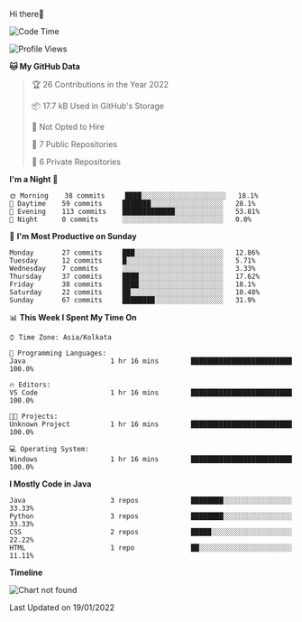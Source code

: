 Hi there👋













<!--START_SECTION:waka-->
![Code Time](http://img.shields.io/badge/Code%20Time-2%20hrs%2036%20mins-blue)

![Profile Views](http://img.shields.io/badge/Profile%20Views-0-blue)

**🐱 My GitHub Data** 

> 🏆 26 Contributions in the Year 2022
 > 
> 📦 17.7 kB Used in GitHub's Storage 
 > 
> 🚫 Not Opted to Hire
 > 
> 📜 7 Public Repositories 
 > 
> 🔑 6 Private Repositories  
 > 
**I'm a Night 🦉** 

```text
🌞 Morning    38 commits     ████░░░░░░░░░░░░░░░░░░░░░   18.1% 
🌆 Daytime    59 commits     ███████░░░░░░░░░░░░░░░░░░   28.1% 
🌃 Evening    113 commits    █████████████░░░░░░░░░░░░   53.81% 
🌙 Night      0 commits      ░░░░░░░░░░░░░░░░░░░░░░░░░   0.0%

```
📅 **I'm Most Productive on Sunday** 

```text
Monday       27 commits     ███░░░░░░░░░░░░░░░░░░░░░░   12.86% 
Tuesday      12 commits     █░░░░░░░░░░░░░░░░░░░░░░░░   5.71% 
Wednesday    7 commits      ░░░░░░░░░░░░░░░░░░░░░░░░░   3.33% 
Thursday     37 commits     ████░░░░░░░░░░░░░░░░░░░░░   17.62% 
Friday       38 commits     ████░░░░░░░░░░░░░░░░░░░░░   18.1% 
Saturday     22 commits     ██░░░░░░░░░░░░░░░░░░░░░░░   10.48% 
Sunday       67 commits     ████████░░░░░░░░░░░░░░░░░   31.9%

```


📊 **This Week I Spent My Time On** 

```text
⌚︎ Time Zone: Asia/Kolkata

💬 Programming Languages: 
Java                     1 hr 16 mins        █████████████████████████   100.0%

🔥 Editors: 
VS Code                  1 hr 16 mins        █████████████████████████   100.0%

🐱‍💻 Projects: 
Unknown Project          1 hr 16 mins        █████████████████████████   100.0%

💻 Operating System: 
Windows                  1 hr 16 mins        █████████████████████████   100.0%

```

**I Mostly Code in Java** 

```text
Java                     3 repos             ████████░░░░░░░░░░░░░░░░░   33.33% 
Python                   3 repos             ████████░░░░░░░░░░░░░░░░░   33.33% 
CSS                      2 repos             █████░░░░░░░░░░░░░░░░░░░░   22.22% 
HTML                     1 repo              ██░░░░░░░░░░░░░░░░░░░░░░░   11.11%

```


**Timeline**

![Chart not found](https://raw.githubusercontent.com/VinuXD/VinuXD/master/charts/bar_graph.png) 


 Last Updated on 19/01/2022
<!--END_SECTION:waka-->
